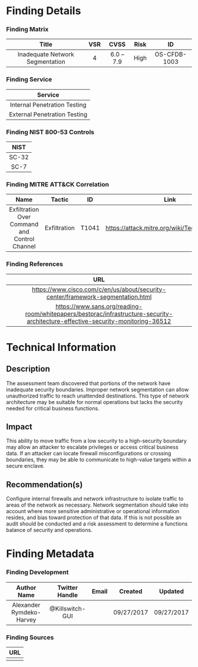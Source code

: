 # Finding Details 

### Finding Matrix
| Title  | VSR  |  CVSS  | Risk | ID |
|:-:|:-:|:-:|:-:|:-:|
| Inadequate Network Segmentation   | 4  | 6.0 – 7.9  |  High  | OS-CFDB-1003 |

### Finding Service
| Service  |
|:-:|
| Internal Penetration Testing  |
| External Penetration Testing  |

### Finding NIST 800-53 Controls
| NIST  |
|:-:|
| SC-32 |
| SC-7  |


### Finding MITRE ATT&CK Correlation
| Name | Tactic | ID | Link |
|:-:|:-:|:-:|:-:|
| Exfiltration Over Command and Control Channel | Exfiltration |  T1041 | https://attack.mitre.org/wiki/Technique/T1041 |

### Finding References
| URL |
|:-:|
| https://www.cisco.com/c/en/us/about/security-center/framework-segmentation.html |
| https://www.sans.org/reading-room/whitepapers/bestprac/infrastructure-security-architecture-effective-security-monitoring-36512 |
  
# Technical Information

## Description 
The assessment team discovered that portions of the network have inadequate security boundaries. Improper network segmentation can allow unauthorized traffic to reach unattended destinations. This type of network architecture may be suitable for normal operations but lacks the security needed for critical business functions. 

## Impact
This ability to move traffic from a low security to a high-security boundary may allow an attacker to escalate privileges or access critical business data. If an attacker can locate firewall misconfigurations or crossing boundaries, they may be able to communicate to high-value targets within a secure enclave. 


## Recommendation(s)
Configure internal firewalls and network infrastructure to isolate traffic to areas of the network as necessary.  Network segmentation should take into account where more sensitive administrative or operational information resides, and bias toward protection of that data. If this is not possible an audit should be conducted and a risk assessment to determine a functions balance of security and operations. 

# Finding Metadata
### Finding Development
| Author Name | Twitter Handle | Email | Created | Updated |
|:-:|:-:|:-:|:-:|:-:|
| Alexander Rymdeko-Harvey | @Killswitch-GUI |  | 09/27/2017 | 09/27/2017 |

### Finding Sources
| URL | 
|:-:|
|  |
